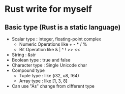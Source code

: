 # Rust write for myself

## Basic type (Rust is a static language)

- Scalar type : integer, floating-point complex
  - Numeric Operations like + - * / %
  - Bit Operation like & | ^ ! >> <<
- String : &str
- Boolean type : true and false
- Character type : Single Unicode char
- Compound type
  - Tuple type : like (i32, u8, f64)
  - Array type : like [1, 3, 8]
- Can use "As" change from different type